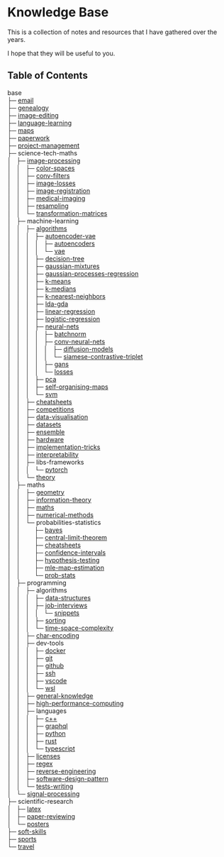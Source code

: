 # Knowledge Base

This is a collection of notes and resources that I have gathered over the years.

I hope that they will be useful to you.

## Table of Contents

base<br>
├─ [email](<base/email/email.md>)<br>
├─ [genealogy](<base/genealogy/genealogy.md>)<br>
├─ [image-editing](<base/image-editing/image-editing.md>)<br>
├─ [language-learning](<base/language-learning>)<br>
├─ [maps](<base/maps/maps.md>)<br>
├─ [paperwork](<base/paperwork>)<br>
├─ [project-management](<base/project-management>)<br>
├─ science-tech-maths<br>
│&nbsp;&nbsp;&nbsp;├─ [image-processing](<base/science-tech-maths/image-processing/terminology.md>)<br>
│&nbsp;&nbsp;&nbsp;│&nbsp;&nbsp;&nbsp;├─ [color-spaces](<base/science-tech-maths/image-processing/color-spaces/color-spaces.md>)<br>
│&nbsp;&nbsp;&nbsp;│&nbsp;&nbsp;&nbsp;├─ [conv-filters](<base/science-tech-maths/image-processing/conv-filters/conv-filters.md>)<br>
│&nbsp;&nbsp;&nbsp;│&nbsp;&nbsp;&nbsp;├─ [image-losses](<base/science-tech-maths/image-processing/image-losses/image-losses.md>)<br>
│&nbsp;&nbsp;&nbsp;│&nbsp;&nbsp;&nbsp;├─ [image-registration](<base/science-tech-maths/image-processing/image-registration/image-registration.md>)<br>
│&nbsp;&nbsp;&nbsp;│&nbsp;&nbsp;&nbsp;├─ [medical-imaging](<base/science-tech-maths/image-processing/medical-imaging/medical-imaging.md>)<br>
│&nbsp;&nbsp;&nbsp;│&nbsp;&nbsp;&nbsp;├─ [resampling](<base/science-tech-maths/image-processing/resampling/resampling.md>)<br>
│&nbsp;&nbsp;&nbsp;│&nbsp;&nbsp;&nbsp;└─ [transformation-matrices](<base/science-tech-maths/image-processing/transformation-matrices/matrices.md>)<br>
│&nbsp;&nbsp;&nbsp;├─ machine-learning<br>
│&nbsp;&nbsp;&nbsp;│&nbsp;&nbsp;&nbsp;├─ [algorithms](<base/science-tech-maths/machine-learning/algorithms/ml-algorithms.md>)<br>
│&nbsp;&nbsp;&nbsp;│&nbsp;&nbsp;&nbsp;│&nbsp;&nbsp;&nbsp;├─ [autoencoder-vae](<base/science-tech-maths/machine-learning/algorithms/autoencoder-vae>)<br>
│&nbsp;&nbsp;&nbsp;│&nbsp;&nbsp;&nbsp;│&nbsp;&nbsp;&nbsp;│&nbsp;&nbsp;&nbsp;├─ [autoencoders](<base/science-tech-maths/machine-learning/algorithms/autoencoder-vae/autoencoders/autoencoders.md>)<br>
│&nbsp;&nbsp;&nbsp;│&nbsp;&nbsp;&nbsp;│&nbsp;&nbsp;&nbsp;│&nbsp;&nbsp;&nbsp;└─ [vae](<base/science-tech-maths/machine-learning/algorithms/autoencoder-vae/vae/vae.md>)<br>
│&nbsp;&nbsp;&nbsp;│&nbsp;&nbsp;&nbsp;│&nbsp;&nbsp;&nbsp;├─ [decision-tree](<base/science-tech-maths/machine-learning/algorithms/decision-tree/decision-trees.md>)<br>
│&nbsp;&nbsp;&nbsp;│&nbsp;&nbsp;&nbsp;│&nbsp;&nbsp;&nbsp;├─ [gaussian-mixtures](<base/science-tech-maths/machine-learning/algorithms/gaussian-mixtures/gmm.md>)<br>
│&nbsp;&nbsp;&nbsp;│&nbsp;&nbsp;&nbsp;│&nbsp;&nbsp;&nbsp;├─ [gaussian-processes-regression](<base/science-tech-maths/machine-learning/algorithms/gaussian-processes-regression/gaussian-process.md>)<br>
│&nbsp;&nbsp;&nbsp;│&nbsp;&nbsp;&nbsp;│&nbsp;&nbsp;&nbsp;├─ [k-means](<base/science-tech-maths/machine-learning/algorithms/k-means/k-means.md>)<br>
│&nbsp;&nbsp;&nbsp;│&nbsp;&nbsp;&nbsp;│&nbsp;&nbsp;&nbsp;├─ [k-medians](<base/science-tech-maths/machine-learning/algorithms/k-medians/k-medians.md>)<br>
│&nbsp;&nbsp;&nbsp;│&nbsp;&nbsp;&nbsp;│&nbsp;&nbsp;&nbsp;├─ [k-nearest-neighbors](<base/science-tech-maths/machine-learning/algorithms/k-nearest-neighbors/knn.md>)<br>
│&nbsp;&nbsp;&nbsp;│&nbsp;&nbsp;&nbsp;│&nbsp;&nbsp;&nbsp;├─ [lda-gda](<base/science-tech-maths/machine-learning/algorithms/lda-gda/lda-gda.md>)<br>
│&nbsp;&nbsp;&nbsp;│&nbsp;&nbsp;&nbsp;│&nbsp;&nbsp;&nbsp;├─ [linear-regression](<base/science-tech-maths/machine-learning/algorithms/linear-regression>)<br>
│&nbsp;&nbsp;&nbsp;│&nbsp;&nbsp;&nbsp;│&nbsp;&nbsp;&nbsp;├─ [logistic-regression](<base/science-tech-maths/machine-learning/algorithms/logistic-regression/logistic-regression.md>)<br>
│&nbsp;&nbsp;&nbsp;│&nbsp;&nbsp;&nbsp;│&nbsp;&nbsp;&nbsp;├─ [neural-nets](<base/science-tech-maths/machine-learning/algorithms/neural-nets/neural-networks.md>)<br>
│&nbsp;&nbsp;&nbsp;│&nbsp;&nbsp;&nbsp;│&nbsp;&nbsp;&nbsp;│&nbsp;&nbsp;&nbsp;├─ [batchnorm](<base/science-tech-maths/machine-learning/algorithms/neural-nets/batchnorm/batchnorm.md>)<br>
│&nbsp;&nbsp;&nbsp;│&nbsp;&nbsp;&nbsp;│&nbsp;&nbsp;&nbsp;│&nbsp;&nbsp;&nbsp;├─ [conv-neural-nets](<base/science-tech-maths/machine-learning/algorithms/neural-nets/conv-neural-nets/cnn.md>)<br>
│&nbsp;&nbsp;&nbsp;│&nbsp;&nbsp;&nbsp;│&nbsp;&nbsp;&nbsp;│&nbsp;&nbsp;&nbsp;│&nbsp;&nbsp;&nbsp;├─ [diffusion-models](<base/science-tech-maths/machine-learning/algorithms/neural-nets/conv-neural-nets/diffusion-models/diffusion-models.md>)<br>
│&nbsp;&nbsp;&nbsp;│&nbsp;&nbsp;&nbsp;│&nbsp;&nbsp;&nbsp;│&nbsp;&nbsp;&nbsp;│&nbsp;&nbsp;&nbsp;└─ [siamese-contrastive-triplet](<base/science-tech-maths/machine-learning/algorithms/neural-nets/conv-neural-nets/siamese-contrastive-triplet/contrastive-learning.md>)<br>
│&nbsp;&nbsp;&nbsp;│&nbsp;&nbsp;&nbsp;│&nbsp;&nbsp;&nbsp;│&nbsp;&nbsp;&nbsp;├─ [gans](<base/science-tech-maths/machine-learning/algorithms/neural-nets/gans/gan.md>)<br>
│&nbsp;&nbsp;&nbsp;│&nbsp;&nbsp;&nbsp;│&nbsp;&nbsp;&nbsp;│&nbsp;&nbsp;&nbsp;└─ [losses](<base/science-tech-maths/machine-learning/algorithms/neural-nets/losses/losses.md>)<br>
│&nbsp;&nbsp;&nbsp;│&nbsp;&nbsp;&nbsp;│&nbsp;&nbsp;&nbsp;├─ [pca](<base/science-tech-maths/machine-learning/algorithms/pca/pca.md>)<br>
│&nbsp;&nbsp;&nbsp;│&nbsp;&nbsp;&nbsp;│&nbsp;&nbsp;&nbsp;├─ [self-organising-maps](<base/science-tech-maths/machine-learning/algorithms/self-organising-maps/self-organising-maps.md>)<br>
│&nbsp;&nbsp;&nbsp;│&nbsp;&nbsp;&nbsp;│&nbsp;&nbsp;&nbsp;└─ [svm](<base/science-tech-maths/machine-learning/algorithms/svm/svm.md>)<br>
│&nbsp;&nbsp;&nbsp;│&nbsp;&nbsp;&nbsp;├─ [cheatsheets](<base/science-tech-maths/machine-learning/cheatsheets>)<br>
│&nbsp;&nbsp;&nbsp;│&nbsp;&nbsp;&nbsp;├─ [competitions](<base/science-tech-maths/machine-learning/competitions/competitions.md>)<br>
│&nbsp;&nbsp;&nbsp;│&nbsp;&nbsp;&nbsp;├─ [data-visualisation](<base/science-tech-maths/machine-learning/data-visualisation/data-visualization.md>)<br>
│&nbsp;&nbsp;&nbsp;│&nbsp;&nbsp;&nbsp;├─ [datasets](<base/science-tech-maths/machine-learning/datasets/find-datasets.md>)<br>
│&nbsp;&nbsp;&nbsp;│&nbsp;&nbsp;&nbsp;├─ [ensemble](<base/science-tech-maths/machine-learning/ensemble/ensemble.md>)<br>
│&nbsp;&nbsp;&nbsp;│&nbsp;&nbsp;&nbsp;├─ [hardware](<base/science-tech-maths/machine-learning/hardware/gpu-providers.md>)<br>
│&nbsp;&nbsp;&nbsp;│&nbsp;&nbsp;&nbsp;├─ [implementation-tricks](<base/science-tech-maths/machine-learning/implementation-tricks/implementation-tricks.md>)<br>
│&nbsp;&nbsp;&nbsp;│&nbsp;&nbsp;&nbsp;├─ [interpretability](<base/science-tech-maths/machine-learning/interpretability/interpretability.md>)<br>
│&nbsp;&nbsp;&nbsp;│&nbsp;&nbsp;&nbsp;├─ libs-frameworks<br>
│&nbsp;&nbsp;&nbsp;│&nbsp;&nbsp;&nbsp;│&nbsp;&nbsp;&nbsp;└─ [pytorch](<base/science-tech-maths/machine-learning/libs-frameworks/pytorch/pytorch.md>)<br>
│&nbsp;&nbsp;&nbsp;│&nbsp;&nbsp;&nbsp;└─ [theory](<base/science-tech-maths/machine-learning/theory/machine-learning.md>)<br>
│&nbsp;&nbsp;&nbsp;├─ maths<br>
│&nbsp;&nbsp;&nbsp;│&nbsp;&nbsp;&nbsp;├─ [geometry](<base/science-tech-maths/maths/geometry/geometry.md>)<br>
│&nbsp;&nbsp;&nbsp;│&nbsp;&nbsp;&nbsp;├─ [information-theory](<base/science-tech-maths/maths/information-theory>)<br>
│&nbsp;&nbsp;&nbsp;│&nbsp;&nbsp;&nbsp;├─ [maths](<base/science-tech-maths/maths/maths/maths.md>)<br>
│&nbsp;&nbsp;&nbsp;│&nbsp;&nbsp;&nbsp;├─ [numerical-methods](<base/science-tech-maths/maths/numerical-methods/numerical-methods.md>)<br>
│&nbsp;&nbsp;&nbsp;│&nbsp;&nbsp;&nbsp;└─ probabilities-statistics<br>
│&nbsp;&nbsp;&nbsp;│&nbsp;&nbsp;&nbsp;&nbsp;&nbsp;&nbsp;&nbsp;&nbsp;├─ [bayes](<base/science-tech-maths/maths/probabilities-statistics/bayes>)<br>
│&nbsp;&nbsp;&nbsp;│&nbsp;&nbsp;&nbsp;&nbsp;&nbsp;&nbsp;&nbsp;&nbsp;├─ [central-limit-theorem](<base/science-tech-maths/maths/probabilities-statistics/central-limit-theorem/clt.md>)<br>
│&nbsp;&nbsp;&nbsp;│&nbsp;&nbsp;&nbsp;&nbsp;&nbsp;&nbsp;&nbsp;&nbsp;├─ [cheatsheets](<base/science-tech-maths/maths/probabilities-statistics/cheatsheets>)<br>
│&nbsp;&nbsp;&nbsp;│&nbsp;&nbsp;&nbsp;&nbsp;&nbsp;&nbsp;&nbsp;&nbsp;├─ [confidence-intervals](<base/science-tech-maths/maths/probabilities-statistics/confidence-intervals/95 CI Confidence Intervals.md>)<br>
│&nbsp;&nbsp;&nbsp;│&nbsp;&nbsp;&nbsp;&nbsp;&nbsp;&nbsp;&nbsp;&nbsp;├─ [hypothesis-testing](<base/science-tech-maths/maths/probabilities-statistics/hypothesis-testing/Hypothesis testing.md>)<br>
│&nbsp;&nbsp;&nbsp;│&nbsp;&nbsp;&nbsp;&nbsp;&nbsp;&nbsp;&nbsp;&nbsp;├─ [mle-map-estimation](<base/science-tech-maths/maths/probabilities-statistics/mle-map-estimation/mle-map.md>)<br>
│&nbsp;&nbsp;&nbsp;│&nbsp;&nbsp;&nbsp;&nbsp;&nbsp;&nbsp;&nbsp;&nbsp;└─ [prob-stats](<base/science-tech-maths/maths/probabilities-statistics/prob-stats/probabilities.md>)<br>
│&nbsp;&nbsp;&nbsp;├─ programming<br>
│&nbsp;&nbsp;&nbsp;│&nbsp;&nbsp;&nbsp;├─ algorithms<br>
│&nbsp;&nbsp;&nbsp;│&nbsp;&nbsp;&nbsp;│&nbsp;&nbsp;&nbsp;├─ [data-structures](<base/science-tech-maths/programming/algorithms/data-structures>)<br>
│&nbsp;&nbsp;&nbsp;│&nbsp;&nbsp;&nbsp;│&nbsp;&nbsp;&nbsp;├─ [job-interviews](<base/science-tech-maths/programming/algorithms/job-interviews>)<br>
│&nbsp;&nbsp;&nbsp;│&nbsp;&nbsp;&nbsp;│&nbsp;&nbsp;&nbsp;│&nbsp;&nbsp;&nbsp;└─ [snippets](<base/science-tech-maths/programming/algorithms/job-interviews/snippets>)<br>
│&nbsp;&nbsp;&nbsp;│&nbsp;&nbsp;&nbsp;│&nbsp;&nbsp;&nbsp;├─ [sorting](<base/science-tech-maths/programming/algorithms/sorting/sorting.md>)<br>
│&nbsp;&nbsp;&nbsp;│&nbsp;&nbsp;&nbsp;│&nbsp;&nbsp;&nbsp;└─ [time-space-complexity](<base/science-tech-maths/programming/algorithms/time-space-complexity/big-o.md>)<br>
│&nbsp;&nbsp;&nbsp;│&nbsp;&nbsp;&nbsp;├─ [char-encoding](<base/science-tech-maths/programming/char-encoding/char-encoding.md>)<br>
│&nbsp;&nbsp;&nbsp;│&nbsp;&nbsp;&nbsp;├─ dev-tools<br>
│&nbsp;&nbsp;&nbsp;│&nbsp;&nbsp;&nbsp;│&nbsp;&nbsp;&nbsp;├─ [docker](<base/science-tech-maths/programming/dev-tools/docker/docker.md>)<br>
│&nbsp;&nbsp;&nbsp;│&nbsp;&nbsp;&nbsp;│&nbsp;&nbsp;&nbsp;├─ [git](<base/science-tech-maths/programming/dev-tools/git/git.md>)<br>
│&nbsp;&nbsp;&nbsp;│&nbsp;&nbsp;&nbsp;│&nbsp;&nbsp;&nbsp;├─ [github](<base/science-tech-maths/programming/dev-tools/github/github.md>)<br>
│&nbsp;&nbsp;&nbsp;│&nbsp;&nbsp;&nbsp;│&nbsp;&nbsp;&nbsp;├─ [ssh](<base/science-tech-maths/programming/dev-tools/ssh/ssh.md>)<br>
│&nbsp;&nbsp;&nbsp;│&nbsp;&nbsp;&nbsp;│&nbsp;&nbsp;&nbsp;├─ [vscode](<base/science-tech-maths/programming/dev-tools/vscode/vscode.md>)<br>
│&nbsp;&nbsp;&nbsp;│&nbsp;&nbsp;&nbsp;│&nbsp;&nbsp;&nbsp;└─ [wsl](<base/science-tech-maths/programming/dev-tools/wsl/wsl.md>)<br>
│&nbsp;&nbsp;&nbsp;│&nbsp;&nbsp;&nbsp;├─ [general-knowledge](<base/science-tech-maths/programming/general-knowledge/general-knowledge.md>)<br>
│&nbsp;&nbsp;&nbsp;│&nbsp;&nbsp;&nbsp;├─ [high-performance-computing](<base/science-tech-maths/programming/high-performance-computing/hpc.md>)<br>
│&nbsp;&nbsp;&nbsp;│&nbsp;&nbsp;&nbsp;├─ languages<br>
│&nbsp;&nbsp;&nbsp;│&nbsp;&nbsp;&nbsp;│&nbsp;&nbsp;&nbsp;├─ [c++](<base/science-tech-maths/programming/languages/c++/c++.md>)<br>
│&nbsp;&nbsp;&nbsp;│&nbsp;&nbsp;&nbsp;│&nbsp;&nbsp;&nbsp;├─ [graphql](<base/science-tech-maths/programming/languages/graphql/graphql.md>)<br>
│&nbsp;&nbsp;&nbsp;│&nbsp;&nbsp;&nbsp;│&nbsp;&nbsp;&nbsp;├─ [python](<base/science-tech-maths/programming/languages/python/python.md>)<br>
│&nbsp;&nbsp;&nbsp;│&nbsp;&nbsp;&nbsp;│&nbsp;&nbsp;&nbsp;├─ [rust](<base/science-tech-maths/programming/languages/rust/rust.md>)<br>
│&nbsp;&nbsp;&nbsp;│&nbsp;&nbsp;&nbsp;│&nbsp;&nbsp;&nbsp;└─ [typescript](<base/science-tech-maths/programming/languages/typescript/typescript.md>)<br>
│&nbsp;&nbsp;&nbsp;│&nbsp;&nbsp;&nbsp;├─ [licenses](<base/science-tech-maths/programming/licenses/licenses.md>)<br>
│&nbsp;&nbsp;&nbsp;│&nbsp;&nbsp;&nbsp;├─ [regex](<base/science-tech-maths/programming/regex/regex.md>)<br>
│&nbsp;&nbsp;&nbsp;│&nbsp;&nbsp;&nbsp;├─ [reverse-engineering](<base/science-tech-maths/programming/reverse-engineering/reverse-engineering.md>)<br>
│&nbsp;&nbsp;&nbsp;│&nbsp;&nbsp;&nbsp;├─ [software-design-pattern](<base/science-tech-maths/programming/software-design-pattern/design-patterns.md>)<br>
│&nbsp;&nbsp;&nbsp;│&nbsp;&nbsp;&nbsp;└─ [tests-writing](<base/science-tech-maths/programming/tests-writing/tests.md>)<br>
│&nbsp;&nbsp;&nbsp;└─ [signal-processing](<base/science-tech-maths/signal-processing/signal-processing.md>)<br>
├─ scientific-research<br>
│&nbsp;&nbsp;&nbsp;├─ [latex](<base/scientific-research/latex/latex.md>)<br>
│&nbsp;&nbsp;&nbsp;├─ [paper-reviewing](<base/scientific-research/paper-reviewing/paper-reviewing.md>)<br>
│&nbsp;&nbsp;&nbsp;└─ [posters](<base/scientific-research/posters/posters.md>)<br>
├─ [soft-skills](<base/soft-skills>)<br>
├─ [sports](<base/sports/sports.md>)<br>
└─ [travel](<base/travel/travel.md>)<br>